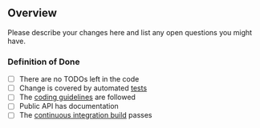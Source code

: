 ## Overview

Please describe your changes here and list any open questions you might have.

### Definition of Done

- [ ] There are no TODOs left in the code
- [ ] Change is covered by automated [tests](https://github.com/jni-rs/jni-rs/blob/master/CONTRIBUTING.md#tests)
- [ ] The [coding guidelines](https://github.com/jni-rs/jni-rs/blob/master/CONTRIBUTING.md#the-code-style) are followed
- [ ] Public API has documentation
- [ ] The [continuous integration build](https://www.travis-ci.org/jni-rs/jni-rs) passes
